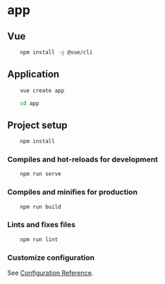 # app

## Vue

```bash
    npm install -g @vue/cli
```

## Application

```bash
    vue create app
```

```bash
    cd app
```

## Project setup

```bash
    npm install
```

### Compiles and hot-reloads for development

```bash
    npm run serve
```

### Compiles and minifies for production

```bash
    npm run build
```

### Lints and fixes files

```bash
    npm run lint
```

### Customize configuration
See [Configuration Reference](https://cli.vuejs.org/config/).
